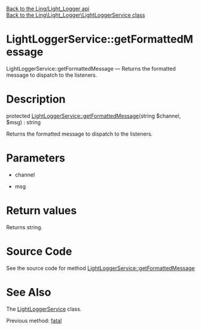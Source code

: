[Back to the Ling/Light_Logger api](https://github.com/lingtalfi/Light_Logger/blob/master/doc/api/Ling/Light_Logger.md)<br>
[Back to the Ling\Light_Logger\LightLoggerService class](https://github.com/lingtalfi/Light_Logger/blob/master/doc/api/Ling/Light_Logger/LightLoggerService.md)


LightLoggerService::getFormattedMessage
================



LightLoggerService::getFormattedMessage — Returns the formatted message to dispatch to the listeners.




Description
================


protected [LightLoggerService::getFormattedMessage](https://github.com/lingtalfi/Light_Logger/blob/master/doc/api/Ling/Light_Logger/LightLoggerService/getFormattedMessage.md)(string $channel, $msg) : string




Returns the formatted message to dispatch to the listeners.




Parameters
================


- channel

    

- msg

    


Return values
================

Returns string.








Source Code
===========
See the source code for method [LightLoggerService::getFormattedMessage](https://github.com/lingtalfi/Light_Logger/blob/master/LightLoggerService.php#L300-L316)


See Also
================

The [LightLoggerService](https://github.com/lingtalfi/Light_Logger/blob/master/doc/api/Ling/Light_Logger/LightLoggerService.md) class.

Previous method: [fatal](https://github.com/lingtalfi/Light_Logger/blob/master/doc/api/Ling/Light_Logger/LightLoggerService/fatal.md)<br>

